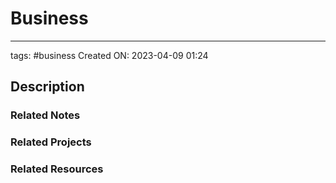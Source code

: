 # Business
---

tags: #business 
Created ON: 2023-04-09 01:24

## Description


### Related Notes



### Related Projects



### Related Resources

